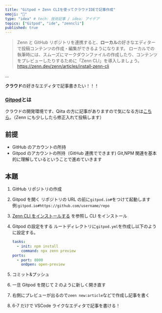 ```yaml
---
title: "Gitpod + Zenn CLIを使ってクラウドIDEで記事作成"
emoji: "📝"
type: "idea" # tech: 技術記事 / idea: アイデア
topics: ["Gitpod", "ide", "zenncli"]
published: true
---
```


> Zenn と GitHub リポジトリを連携すると、**ローカル**の好きなエディターで投稿コンテンツの作成・編集ができるようになります。
> ローカルでの執筆時には、スムーズにマークダウンファイルの作成したり、コンテンツをプレビューしたりするために「Zenn CLI」を導入しましょう。
> https://zenn.dev/zenn/articles/install-zenn-cli

...

**クラウド**の好きなエディタで記事書きたい！！！

### [Gitpod](https://www.gitpod.io/)とは

クラウドの開発環境です、Qiita の方に記事がありますので気になる方は[こちら](https://qiita.com/mouse_484/items/394a4984f749cc201422)。（Zenn にも少ししたら修正入れて投稿します）

## 前提

- GitHub のアカウントの所持
- Gitpod のアカウントの所持（GitHub 連携でできます)
  Git,NPM 関連を基本的に理解しているということで進めていきます

## 本題

1. GitHub リポジトリの作成
2. Gitpod を開く
   リポジトリの URL の前に`gitpod.io#`をつけて起動します
   例:`gitpod.io#https://github.com/username/repo`
3. [Zenn CLI をインストールする](https://zenn.dev/zenn/articles/install-zenn-cli) を参照し CLI をインストール
4. Gitpod の設定をする
   ルートディレクトリに`gitpod.yml`を作成し以下のように設定する。

   ```yml
   tasks:
     - init: npm install
       command: npx zenn preview
   ports:
     - port: 8000
       onOpen: open-preview
   ```

5. コミット&プッシュ
6. 一旦 Gitpod を閉じて 2 のように新しく開き直す
7. 右側にプレビューが出るので`zeen new:article`などで作成し記事を書く
8. 6-7 だけで VSCode ライクなエディタで記事を書ける！
